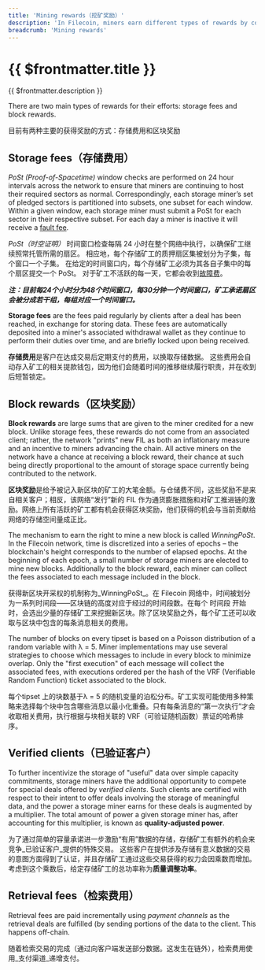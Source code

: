 ```yaml
---
title: 'Mining rewards（挖矿奖励）'
description: 'In Filecoin, miners earn different types of rewards by contributing to the network.'
breadcrumb: 'Mining rewards'
---
```


# {{ $frontmatter.title }}

{{ $frontmatter.description }}

There are two main types of rewards for their efforts: storage fees and block rewards.

目前有两种主要的获得奖励的方式：存储费用和区块奖励

## Storage fees（存储费用）

_PoSt (Proof-of-Spacetime)_ window checks are performed on 24 hour intervals across the network to ensure that miners are continuing to host their required sectors as normal. Correspondingly, each storage miner’s set of pledged sectors is partitioned into subsets, one subset for each window. Within a given window, each storage miner must submit a PoSt for each sector in their respective subset. For each day a miner is inactive it will receive a [fault fee](slashing.md).

_PoSt（时空证明）_ 时间窗口检查每隔 24 小时在整个网络中执行，以确保矿工继续照常托管所需的扇区。 相应地，每个存储矿工的质押扇区集被划分为子集，每个窗口一个子集。 在给定的时间窗口内，每个存储矿工必须为其各自子集中的每个扇区提交一个 PoSt。 对于矿工不活跃的每一天，它都会收到[故障费](slashing.md)。

***注：目前每24个小时分为48个时间窗口，每30分钟一个时间窗口，矿工承诺扇区会被分成若干组，每组对应一个时间窗口。***

**Storage fees** are the fees paid regularly by clients after a deal has been reached, in exchange for storing data. These fees are automatically deposited into a miner's associated withdrawal wallet as they continue to perform their duties over time, and are briefly locked upon being received.

**存储费用**是客户在达成交易后定期支付的费用，以换取存储数据。 这些费用会自动存入矿工的相关提款钱包，因为他们会随着时间的推移继续履行职责，并在收到后短暂锁定。

## Block rewards（区块奖励）

**Block rewards** are large sums that are given to the miner credited for a new block. Unlike storage fees, these rewards do not come from an associated client; rather, the network "prints" new FIL as both an inflationary measure and an incentive to miners advancing the chain. All active miners on the network have a chance at receiving a block reward, their chance at such being directly proportional to the amount of storage space currently being contributed to the network.

**区块奖励**是给予被记入新区块的矿工的大笔金额。与仓储费不同，这些奖励不是来自相关客户；相反，该网络“发行”新的 FIL 作为通货膨胀措施和对矿工推进链的激励。网络上所有活跃的矿工都有机会获得区块奖励，他们获得的机会与当前贡献给网络的存储空间量成正比。

The mechanism to earn the right to mine a new block is called _WinningPoSt_. In the Filecoin network, time is discretized into a series of epochs – the blockchain's height corresponds to the number of elapsed epochs. At the beginning of each epoch, a small number of storage miners are elected to mine new blocks. Additionally to the block reward, each miner can collect the fees associated to each message included in the block.

获得新区块开采权的机制称为_WinningPoSt_。在 Filecoin 网络中，时间被划分为一系列时间段——区块链的高度对应于经过的时间段数。在每个 时间段 开始时，会选出少量的存储矿工来挖掘新区块。除了区块奖励之外，每个矿工还可以收取与区块中包含的每条消息相关的费用。

The number of blocks on every tipset is based on a Poisson distribution of a random variable with λ = 5. Miner implementations may use several strategies to choose which messages to include in every block to minimize overlap. Only the "first execution" of each message will collect the associated fees, with executions ordered per the hash of the VRF (Verifiable Random Function) ticket associated to the block.

每个tipset 上的块数基于λ = 5 的随机变量的泊松分布。矿工实现可能使用多种策略来选择每个块中包含哪些消息以最小化重叠。只有每条消息的“第一次执行”才会收取相关费用，执行根据与块相关联的 VRF（可验证随机函数）票证的哈希排序。

## Verified clients（已验证客户）

To further incentivize the storage of "useful" data over simple capacity commitments, storage miners have the additional opportunity to compete for special deals offered by _verified clients_. Such clients are certified with respect to their intent to offer deals involving the storage of meaningful data, and the power a storage miner earns for these deals is augmented by a multiplier. The total amount of power a given storage miner has, after accounting for this multiplier, is known as **quality-adjusted power**.

为了通过简单的容量承诺进一步激励“有用”数据的存储，存储矿工有额外的机会来竞争_已验证客户_提供的特殊交易。 这些客户在提供涉及存储有意义数据的交易的意图方面得到了认证，并且存储矿工通过这些交易获得的权力会因乘数而增加。 考虑到这个乘数后，给定存储矿工的总功率称为**质量调整功率**。

## Retrieval fees（检索费用）

Retrieval fees are paid incrementally using _payment channels_ as the retrieval deals are fulfilled (by sending portions of the data to the client. This happens off-chain.

随着检索交易的完成（通过向客户端发送部分数据。这发生在链外），检索费用使用_支付渠道_递增支付。
